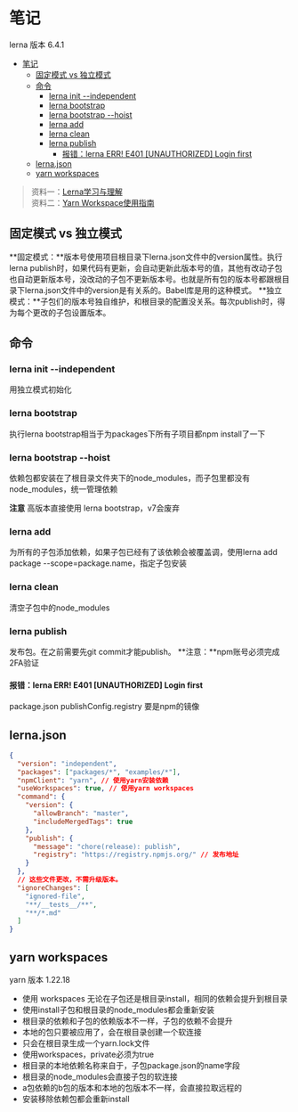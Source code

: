 # 笔记

lerna 版本 6.4.1

- [笔记](#笔记)
  - [固定模式 vs 独立模式](#固定模式-vs-独立模式)
  - [命令](#命令)
    - [lerna init --independent](#lerna-init---independent)
    - [lerna bootstrap](#lerna-bootstrap)
    - [lerna bootstrap --hoist](#lerna-bootstrap---hoist)
    - [lerna add](#lerna-add)
    - [lerna clean](#lerna-clean)
    - [lerna publish](#lerna-publish)
      - [报错：lerna ERR! E401 \[UNAUTHORIZED\] Login first](#报错lerna-err-e401-unauthorized-login-first)
  - [lerna.json](#lernajson)
  - [yarn workspaces](#yarn-workspaces)

>资料一：[Lerna学习与理解](https://juejin.cn/post/7005399626744332295)  
>资料二：[Yarn Workspace使用指南](https://juejin.cn/post/6974967455114362888)  

## 固定模式 vs 独立模式

**固定模式：**版本号使用项目根目录下lerna.json文件中的version属性。执行lerna publish时，如果代码有更新，会自动更新此版本号的值，其他有改动子包也自动更新版本号，没改动的子包不更新版本号。也就是所有包的版本号都跟根目录下lerna.json文件中的version是有关系的。Babel库是用的这种模式。
**独立模式：**子包们的版本号独自维护，和根目录的配置没关系。每次publish时，得为每个更改的子包设置版本。

## 命令

### lerna init --independent

用独立模式初始化

### lerna bootstrap

执行lerna bootstrap相当于为packages下所有子项目都npm install了一下

### lerna bootstrap --hoist

依赖包都安装在了根目录文件夹下的node_modules，而子包里都没有node_modules，统一管理依赖

>

**注意** 高版本直接使用 lerna bootstrap，v7会废弃

### lerna add

为所有的子包添加依赖，如果子包已经有了该依赖会被覆盖调，使用lerna add package --scope=package.name，指定子包安装

### lerna clean

清空子包中的node_modules

### lerna publish

发布包。在之前需要先git commit才能publish。
**注意：**npm账号必须完成2FA验证

#### 报错：lerna ERR! E401 [UNAUTHORIZED] Login first

package.json publishConfig.registry 要是npm的镜像

## lerna.json

```json
{
  "version": "independent",
  "packages": ["packages/*", "examples/*"],
  "npmClient": "yarn", // 使用yarn安装依赖
  "useWorkspaces": true, // 使用yarn workspaces
  "command": {
    "version": {
      "allowBranch": "master",
      "includeMergedTags": true
    },
    "publish": {
      "message": "chore(release): publish",
      "registry": "https://registry.npmjs.org/" // 发布地址
    }
  },
  // 这些文件更改，不需升级版本。
  "ignoreChanges": [
    "ignored-file",
    "**/__tests__/**",
    "**/*.md"
  ]
}
```

## yarn workspaces

yarn 版本 1.22.18

- 使用 workspaces 无论在子包还是根目录install，相同的依赖会提升到根目录
- 使用install子包和根目录的node_modules都会重新安装
- 根目录的依赖和子包的依赖版本不一样，子包的依赖不会提升
- 本地的包只要被应用了，会在根目录创建一个软连接
- 只会在根目录生成一个yarn.lock文件
- 使用workspaces，private必须为true
- 根目录的本地依赖名称来自于，子包package.json的name字段
- 根目录的node_modules会直接子包的软连接
- a包依赖的b包的版本和本地的包版本不一样，会直接拉取远程的
- 安装移除依赖包都会重新install
